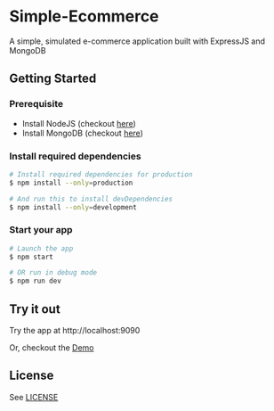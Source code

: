 # Simple-Ecommerce
A simple, simulated e-commerce application built with ExpressJS and MongoDB

## Getting Started
### Prerequisite
* Install NodeJS (checkout [here](https://nodejs.org/en/download/))
* Install MongoDB (checkout [here](https://docs.mongodb.com/manual/administration/install-community/))

### Install required dependencies
```bash
# Install required dependencies for production
$ npm install --only=production

# And run this to install devDependencies
$ npm install --only=development
```

### Start your app
```bash
# Launch the app
$ npm start

# OR run in debug mode
$ npm run dev
```

## Try it out
Try the app at http://localhost:9090

Or, checkout the [Demo](http://ec.achooan.com/)


## License
See [LICENSE](https://github.com/achooan/simple-ecommerce/blob/master/LICENSE)
